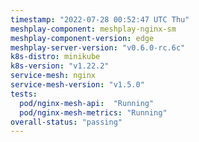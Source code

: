 ```yaml
---
timestamp: "2022-07-28 00:52:47 UTC Thu"
meshplay-component: meshplay-nginx-sm
meshplay-component-version: edge
meshplay-server-version: "v0.6.0-rc.6c"
k8s-distro: minikube
k8s-version: "v1.22.2"
service-mesh: nginx
service-mesh-version: "v1.5.0"
tests:
  pod/nginx-mesh-api:  "Running"
  pod/nginx-mesh-metrics: "Running"
overall-status: "passing"
---
```

